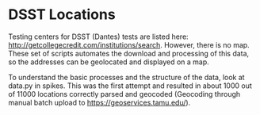 # DSST Locations

Testing centers for DSST (Dantes) tests are listed here: http://getcollegecredit.com/institutions/search. However, there is no map. These set of scripts automates the download and processing of this data, so the addresses can be geolocated and displayed on a map. 

To understand the basic processes and the structure of the data, look at data.py in spikes. This was the first attempt and resulted in about 1000 out of 11000 locations correctly parsed and geocoded (Geocoding through manual batch upload to https://geoservices.tamu.edu/). 
